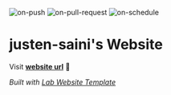 
  ![on-push](../../actions/workflows/on-push.yaml/badge.svg)
  ![on-pull-request](../../actions/workflows/on-pull-request.yaml/badge.svg)
  ![on-schedule](../../actions/workflows/on-schedule.yaml/badge.svg)

  # justen-saini's Website

  Visit **[website url](#)** 🚀

  _Built with [Lab Website Template](https://greene-lab.gitbook.io/lab-website-template-docs)_
